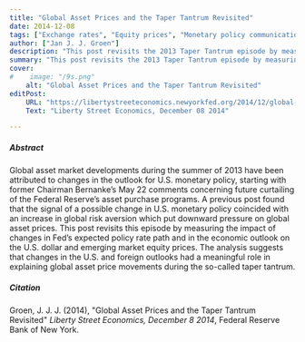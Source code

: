 ```yaml
---
title: "Global Asset Prices and the Taper Tantrum Revisited"
date: 2014-12-08
tags: ["Exchange rates", "Equity prices", "Monetary policy communication", "Economic data surprises"]
author: ["Jan J. J. Groen"]
description: "This post revisits the 2013 Taper Tantrum episode by measuring the impact of changes in Fed’s expected policy rate path and in the economic outlook on the U.S. dollar and emerging market equity prices and it finds that changes in the global outlook had a meaningful role in explaining global asset price movements during that period. Published on Liberty Street Economics, December 08 2014."
summary: "This post revisits the 2013 Taper Tantrum episode by measuring the impact of changes in Fed’s expected policy rate path and in the economic outlook on the U.S. dollar and emerging market equity prices and it finds that changes in the global outlook had a meaningful role in explaining global asset price movements during that period. Published on Liberty Street Economics, December 08 2014." 
cover:
#    image: "/9s.png"
    alt: "Global Asset Prices and the Taper Tantrum Revisited"
editPost:
    URL: "https://libertystreeteconomics.newyorkfed.org/2014/12/global-asset-prices-and-the-taper-tantrum-revisited/"
    Text: "Liberty Street Economics, December 08 2014"

---
```

##### Abstract

Global asset market developments during the summer of 2013 have been attributed to changes in the outlook for U.S. monetary policy, starting with former Chairman Bernanke’s May 22 comments concerning future curtailing of the Federal Reserve’s asset purchase programs. A previous post found that the signal of a possible change in U.S. monetary policy coincided with an increase in global risk aversion which put downward pressure on global asset prices. This post revisits this episode by measuring the impact of changes in Fed’s expected policy rate path and in the economic outlook on the U.S. dollar and emerging market equity prices. The analysis suggests that changes in the U.S. and foreign outlooks had a meaningful role in explaining global asset price movements during the so-called taper tantrum.

##### Citation

Groen, J. J. J. (2014), "Global Asset Prices and the Taper Tantrum Revisited" *Liberty Street Economics, December 8 2014*, Federal Reserve Bank of New York.